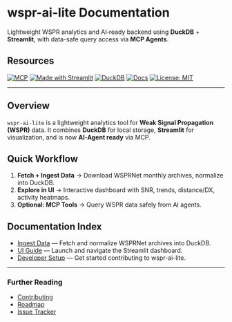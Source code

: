 # wspr-ai-lite Documentation
Lightweight WSPR analytics and AI‑ready backend using **DuckDB** + **Streamlit**, with data-safe query access via **MCP Agents**.

## Resources

[![MCP](https://img.shields.io/badge/AI--Agent--Ready-MCP-green)](https://modelcontextprotocol.io/)
[![Made with Streamlit](https://img.shields.io/badge/Made%20with-Streamlit-blue)](https://streamlit.io/)
[![DuckDB](https://img.shields.io/badge/Database-DuckDB-blue)](https://duckdb.org/)
[![Docs](https://img.shields.io/badge/Docs-GitHub_Pages-blue)](https://ki7mt.github.io/wspr-ai-lite/)
[![License: MIT](https://img.shields.io/badge/License-MIT-yellow.svg)](LICENSE)

---

## Overview
`wspr-ai-lite` is a lightweight analytics tool for **Weak Signal Propagation (WSPR)** data.
It combines **DuckDB** for local storage, **Streamlit** for visualization, and is now **AI-Agent ready** via MCP.

## Quick Workflow
1. **Fetch + Ingest Data** → Download WSPRNet monthly archives, normalize into DuckDB.
2. **Explore in UI** → Interactive dashboard with SNR, trends, distance/DX, activity heatmaps.
3. **Optional: MCP Tools** → Query WSPR data safely from AI agents.

## Documentation Index
- [Ingest Data](userguide/cli/ingest.md) — Fetch and normalize WSPRNet archives into DuckDB.
- [UI Guide](userinterface/ui.md) — Launch and navigate the Streamlit dashboard.
- [Developer Setup](development/developer-setup.md) — Get started contributing to wspr-ai-lite.

---
### Further Reading
- [Contributing](CONTRIBUTING.md)
- [Roadmap](ROADMAP.md)
- [Issue Tracker](https://github.com/KI7MT/wspr-ai-lite/issues)
